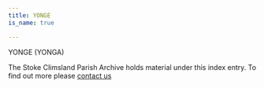 ```yaml
---
title: YONGE
is_name: true

---
```


YONGE (YONGA)


The Stoke Climsland Parish Archive holds material under this index entry. To find out more please [contact us](/contact/)
